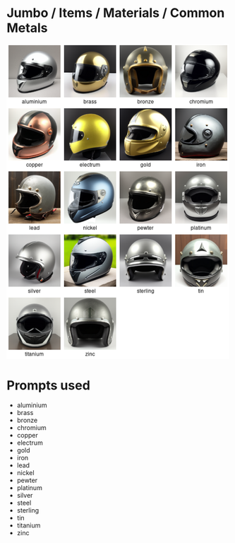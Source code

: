 # Jumbo / Items / Materials / Common Metals

![Jumbo / Items / Materials / Common Metals Stable Diffusion prompt examples](montage.png 'Jumbo / Items / Materials / Common Metals Stable Diffusion prompt examples')

# Prompts used
- aluminium
- brass
- bronze
- chromium
- copper
- electrum
- gold
- iron
- lead
- nickel
- pewter
- platinum
- silver
- steel
- sterling
- tin
- titanium
- zinc


